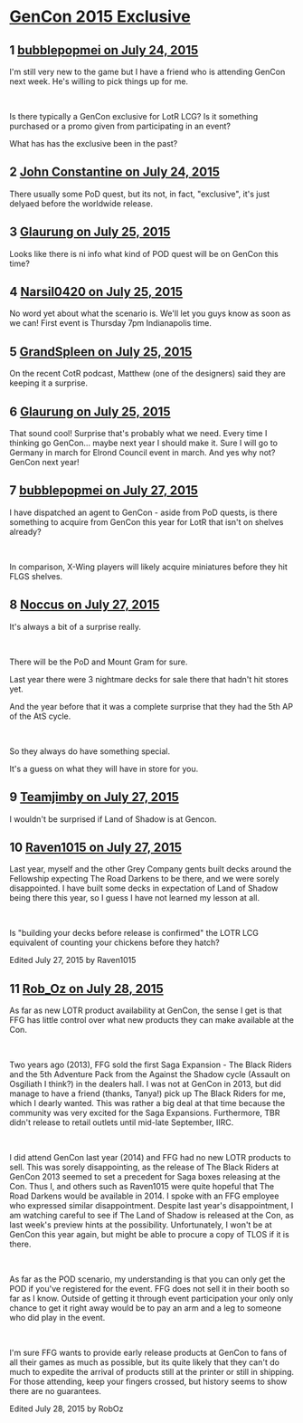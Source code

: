 # [GenCon 2015 Exclusive](https://community.fantasyflightgames.com/topic/183173-gencon-2015-exclusive/)

## 1 [bubblepopmei on July 24, 2015](https://community.fantasyflightgames.com/topic/183173-gencon-2015-exclusive/?do=findComment&comment=1702753)

I'm still very new to the game but I have a friend who is attending GenCon next week. He's willing to pick things up for me.

 

Is there typically a GenCon exclusive for LotR LCG? Is it something purchased or a promo given from participating in an event?

What has has the exclusive been in the past?

## 2 [John Constantine on July 24, 2015](https://community.fantasyflightgames.com/topic/183173-gencon-2015-exclusive/?do=findComment&comment=1702762)

There usually some PoD quest, but its not, in fact, "exclusive", it's just delyaed before the worldwide release.

## 3 [Glaurung on July 25, 2015](https://community.fantasyflightgames.com/topic/183173-gencon-2015-exclusive/?do=findComment&comment=1703502)

Looks like there is ni info what kind of POD quest will be on GenCon this time?

## 4 [Narsil0420 on July 25, 2015](https://community.fantasyflightgames.com/topic/183173-gencon-2015-exclusive/?do=findComment&comment=1703526)

No word yet about what the scenario is. We'll let you guys know as soon as we can! First event is Thursday 7pm Indianapolis time.

## 5 [GrandSpleen on July 25, 2015](https://community.fantasyflightgames.com/topic/183173-gencon-2015-exclusive/?do=findComment&comment=1703527)

On the recent CotR podcast, Matthew (one of the designers) said they are keeping it a surprise.  

## 6 [Glaurung on July 25, 2015](https://community.fantasyflightgames.com/topic/183173-gencon-2015-exclusive/?do=findComment&comment=1703821)

That sound cool! Surprise that's probably what we need. Every time I thinking go GenCon… maybe next year I should make it. Sure I will go to Germany in march for Elrond Council event in march. And yes why not? GenCon next year!

## 7 [bubblepopmei on July 27, 2015](https://community.fantasyflightgames.com/topic/183173-gencon-2015-exclusive/?do=findComment&comment=1705918)

I have dispatched an agent to GenCon - aside from PoD quests, is there something to acquire from GenCon this year for LotR that isn't on shelves already?

 

In comparison, X-Wing players will likely acquire miniatures before they hit FLGS shelves.

## 8 [Noccus on July 27, 2015](https://community.fantasyflightgames.com/topic/183173-gencon-2015-exclusive/?do=findComment&comment=1705928)

It's always a bit of a surprise really.

 

There will be the PoD and Mount Gram for sure.

Last year there were 3 nightmare decks for sale there that hadn't hit stores yet.

And the year before that it was a complete surprise that they had the 5th AP of the AtS cycle.

 

So they always do have something special.

It's a guess on what they will have in store for you.

## 9 [Teamjimby on July 27, 2015](https://community.fantasyflightgames.com/topic/183173-gencon-2015-exclusive/?do=findComment&comment=1705954)

I wouldn't be surprised if Land of Shadow is at Gencon.

## 10 [Raven1015 on July 27, 2015](https://community.fantasyflightgames.com/topic/183173-gencon-2015-exclusive/?do=findComment&comment=1706002)

Last year, myself and the other Grey Company gents built decks around the Fellowship expecting The Road Darkens to be there, and we were sorely disappointed. I have built some decks in expectation of Land of Shadow being there this year, so I guess I have not learned my lesson at all.

 

Is "building your decks before release is confirmed" the LOTR LCG equivalent of counting your chickens before they hatch?

Edited July 27, 2015 by Raven1015

## 11 [Rob_Oz on July 28, 2015](https://community.fantasyflightgames.com/topic/183173-gencon-2015-exclusive/?do=findComment&comment=1706293)

As far as new LOTR product availability at GenCon, the sense I get is that FFG has little control over what new products they can make available at the Con.

 

Two years ago (2013), FFG sold the first Saga Expansion - The Black Riders and the 5th Adventure Pack from the Against the Shadow cycle (Assault on Osgiliath I think?) in the dealers hall. I was not at GenCon in 2013, but did manage to have a friend (thanks, Tanya!) pick up The Black Riders for me, which I dearly wanted. This was rather a big deal at that time because the community was very excited for the Saga Expansions. Furthermore, TBR didn't release to retail outlets until mid-late September, IIRC.

 

I did attend GenCon last year (2014) and FFG had no new LOTR products to sell. This was sorely disappointing, as the release of The Black Riders at GenCon 2013 seemed to set a precedent for Saga boxes releasing at the Con. Thus I, and others such as Raven1015 were quite hopeful that The Road Darkens would be available in 2014. I spoke with an FFG employee who expressed similar disappointment. Despite last year's disappointment, I am watching careful to see if The Land of Shadow is released at the Con, as last week's preview hints at the possibility. Unfortunately, I won't be at GenCon this year again, but might be able to procure a copy of TLOS if it is there.

 

As far as the POD scenario, my understanding is that you can only get the POD if you've registered for the event. FFG does not sell it in their booth so far as I know. Outside of getting it through event participation your only only chance to get it right away would be to pay an arm and a leg to someone who did play in the event.

 

I'm sure FFG wants to provide early release products at GenCon to fans of all their games as much as possible, but its quite likely that they can't do much to expedite the arrival of products still at the printer or still in shipping. For those attending, keep your fingers crossed, but history seems to show there are no guarantees.

Edited July 28, 2015 by RobOz


